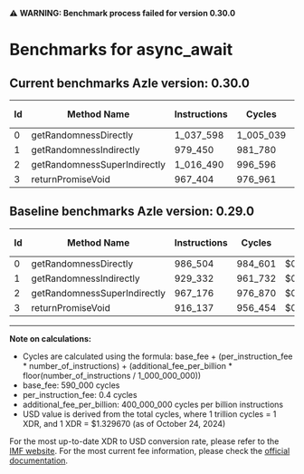 ⚠️ **WARNING: Benchmark process failed for version 0.30.0**

# Benchmarks for async_await

## Current benchmarks Azle version: 0.30.0

| Id  | Method Name                  | Instructions | Cycles    | USD           | USD/Million Calls | Change                           |
| --- | ---------------------------- | ------------ | --------- | ------------- | ----------------- | -------------------------------- |
| 0   | getRandomnessDirectly        | 1_037_598    | 1_005_039 | $0.0000013364 | $1.33             | <font color="red">+51_094</font> |
| 1   | getRandomnessIndirectly      | 979_450      | 981_780   | $0.0000013054 | $1.30             | <font color="red">+50_118</font> |
| 2   | getRandomnessSuperIndirectly | 1_016_490    | 996_596   | $0.0000013251 | $1.32             | <font color="red">+49_314</font> |
| 3   | returnPromiseVoid            | 967_404      | 976_961   | $0.0000012990 | $1.29             | <font color="red">+51_267</font> |

## Baseline benchmarks Azle version: 0.29.0

| Id  | Method Name                  | Instructions | Cycles  | USD           | USD/Million Calls |
| --- | ---------------------------- | ------------ | ------- | ------------- | ----------------- |
| 0   | getRandomnessDirectly        | 986_504      | 984_601 | $0.0000013092 | $1.30             |
| 1   | getRandomnessIndirectly      | 929_332      | 961_732 | $0.0000012788 | $1.27             |
| 2   | getRandomnessSuperIndirectly | 967_176      | 976_870 | $0.0000012989 | $1.29             |
| 3   | returnPromiseVoid            | 916_137      | 956_454 | $0.0000012718 | $1.27             |

---

**Note on calculations:**

- Cycles are calculated using the formula: base_fee + (per_instruction_fee \* number_of_instructions) + (additional_fee_per_billion \* floor(number_of_instructions / 1_000_000_000))
- base_fee: 590_000 cycles
- per_instruction_fee: 0.4 cycles
- additional_fee_per_billion: 400_000_000 cycles per billion instructions
- USD value is derived from the total cycles, where 1 trillion cycles = 1 XDR, and 1 XDR = $1.329670 (as of October 24, 2024)

For the most up-to-date XDR to USD conversion rate, please refer to the [IMF website](https://www.imf.org/external/np/fin/data/rms_sdrv.aspx).
For the most current fee information, please check the [official documentation](https://internetcomputer.org/docs/current/developer-docs/gas-cost#execution).
